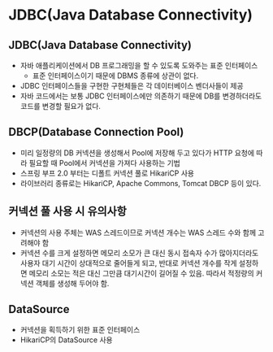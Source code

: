 # JDBC(Java Database Connectivity)

## JDBC(Java Database Connectivity)
- 자바 애플리케이션에서 DB 프로그래밍을 할 수 있도록 도와주는 표준 인터페이스
  - 표준 인터페이스이기 때문에 DBMS 종류에 상관이 없다.
- JDBC 인터페이스들을 구현한 구현체들은 각 데이터베이스 벤더사들이 제공
- 자바 코드에서는 보통 JDBC 인터페이스에만 의존하기 때문에 DB를 변경하더라도 코드를 변경할 필요가 없다.


## DBCP(Database Connection Pool)
- 미리 일정량의 DB 커넥션을 생성해서 Pool에 저장해 두고 있다가 HTTP 요청에 따라 필요할 때 Pool에서 커넥션을 가져다 사용하는 기법
- 스프링 부프 2.0 부터는 디폴트 커넥션 풀로 HikariCP 사용
- 라이브러리 종류로는 HikariCP, Apache Commons, Tomcat DBCP 등이 있다.


## 커넥션 풀 사용 시 유의사항
- 커넥션의 사용 주체는 WAS 스레드이므로 커넥션 개수는 WAS 스레드 수와 함께 고려해야 함
- 커넥션 수를 크게 설정하면 메모리 소모가 큰 대신 동시 접속자 수가 많아지더라도 사용자 대기 시간이 상대적으로 줄어들게 되고, 반대로 커넥션 개수를 작게 설정하면 메모리 소모는 적은 대신 그만큼 대기시간이 길어질 수 있음. 따라서 적정량의 커넥션 객체를 생성해 두어야 함.
  

## DataSource
- 커넥션을 획득하기 위한 표준 인터페이스
- HikariCP의 DataSource 사용
